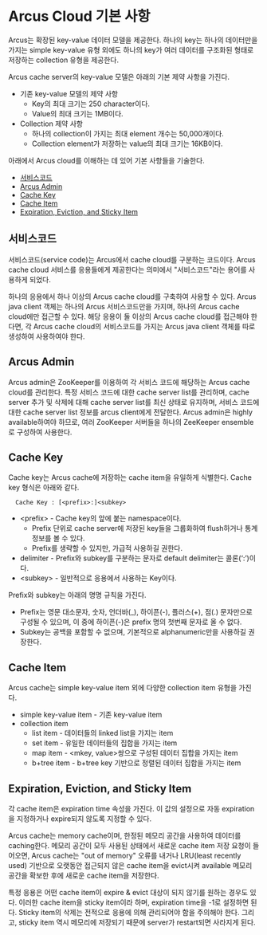 # Arcus Cloud 기본 사항

Arcus는 확장된 key-value 데이터 모델을 제공한다.
하나의 key는 하나의 데이터만을 가지는 simple key-value 유형 외에도
하나의 key가 여러 데이터를 구조화된 형태로 저장하는 collection 유형을 제공한다.

Arcus cache server의 key-value 모델은 아래의 기본 제약 사항을 가진다.

- 기존 key-value 모델의 제약 사항
  - Key의 최대 크기는 250 character이다.
  - Value의 최대 크기는 1MB이다.
- Collection 제약 사항
  - 하나의 collection이 가지는 최대 element 개수는 50,000개이다.
  - Collection element가 저장하는 value의 최대 크기는 16KB이다.

아래에서 Arcus cloud를 이해하는 데 있어 기본 사항들을 기술한다.

- [서비스코드](01-arcus-cloud-basics.md#%EC%84%9C%EB%B9%84%EC%8A%A4%EC%BD%94%EB%93%9C)
- [Arcus Admin](01-arcus-cloud-basics.md#arcus-admin)
- [Cache Key](01-arcus-cloud-basics.md#cache-key)
- [Cache Item](01-arcus-cloud-basics.md#cache-item)
- [Expiration, Eviction, and Sticky Item](01-arcus-cloud-basics.md#expiration-eviction-and-sticky-item)


## 서비스코드

서비스코드(service code)는 Arcus에서 cache cloud를 구분하는 코드이다. 
Arcus cache cloud 서비스를 응용들에게 제공한다는 의미에서 "서비스코드"라는 용어를 사용하게 되었다.

하나의 응용에서 하나 이상의 Arcus cache cloud를 구축하여 사용할 수 있다.
Arcus java client 객체는 하나의 Arcus 서비스코드만을 가지며, 하나의 Arcus cache cloud에만 접근할 수 있다.
해당 응용이 둘 이상의 Arcus cache cloud를 접근해야 한다면,
각 Arcus cache cloud의 서비스코드를 가지는 Arcus java client 객체를 따로 생성하여 사용하여야 한다.

## Arcus Admin

Arcus admin은 ZooKeeper를 이용하여 각 서비스 코드에 해당하는 Arcus cache cloud를 관리한다.
특정 서비스 코드에 대한 cache server list를 관리하며,
cache server 추가 및 삭제에 대해 cache server list를 최신 상태로 유지하며,
서비스 코드에 대한 cache server list 정보를 arcus client에게 전달한다.
Arcus admin은 highly available하여야 하므로, 
여러 ZooKeeper 서버들을 하나의 ZeeKeeper ensemble로 구성하여 사용한다.

## Cache Key

Cache key는 Arcus cache에 저장하는 cache item을 유일하게 식별한다. Cache key 형식은 아래와 같다.

```
  Cache Key : [<prefix>:]<subkey>
```

- \<prefix\> - Cache key의 앞에 붙는 namespace이다.
  - Prefix 단위로 cache server에 저장된 key들을 그룹화하여 flush하거나 통계 정보를 볼 수 있다.
  - Prefix를 생략할 수 있지만, 가급적 사용하길 권한다.
- delimiter - Prefix와 subkey를 구분하는 문자로 default delimiter는 콜론(‘:’)이다.
- \<subkey\> - 일반적으로 응용에서 사용하는 Key이다.

Prefix와 subkey는 아래의 명명 규칙을 가진다.

- Prefix는 영문 대소문자, 숫자, 언더바(_), 하이픈(-), 플러스(+), 점(.) 문자만으로 구성될 수 있으며,
  이 중에 하이픈(-)은 prefix 명의 첫번째 문자로 올 수 없다.
- Subkey는 공백을 포함할 수 없으며, 기본적으로 alphanumeric만을 사용하길 권장한다.

## Cache Item

Arcus cache는 simple key-value item 외에 다양한 collection item 유형을 가진다.

- simple key-value item - 기존 key-value item
- collection item
  - list item - 데이터들의 linked list을 가지는 item
  - set item - 유일한 데이터들의 집합을 가지는 item
  - map item - \<mkey, value\>쌍으로 구성된 데이터 집합을 가지는 item
  - b+tree item - b+tree key 기반으로 정렬된 데이터 집합을 가지는 item

## Expiration, Eviction, and Sticky Item

각 cache item은 expiration time 속성을 가진다.
이 값의 설정으로 자동 expiration을 지정하거나 expire되지 않도록 지정할 수 있다.

Arcus cache는 memory cache이며, 한정된 메모리 공간을 사용하여 데이터를 caching한다.
메모리 공간이 모두 사용된 상태에서 새로운 cache item 저장 요청이 들어오면,
Arcus cache는 "out of memory" 오류를 내거나
LRU(least recently used) 기반으로 오랫동안 접근되지 않은 cache item을 evict시켜
available 메모리 공간을 확보한 후에 새로운 cache item을 저장한다.

특정 응용은 어떤 cache item이 expire & evict 대상이 되지 않기를 원하는 경우도 있다.
이러한 cache item을 sticky item이라 하며, expiration time을 -1로 설정하면 된다.
Sticky item의 삭제는 전적으로 응용에 의해 관리되어야 함을 주의해야 한다.
그리고, sticky item 역시 메모리에 저장되기 때문에 server가 restart되면 사라지게 된다.


